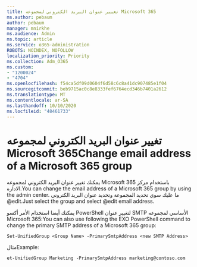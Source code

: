 ```yaml
---
title: تغيير عنوان البريد الكتروني لمجموعه Microsoft 365
ms.author: pebaum
author: pebaum
manager: mnirkhe
ms.audience: Admin
ms.topic: article
ms.service: o365-administration
ROBOTS: NOINDEX, NOFOLLOW
localization_priority: Priority
ms.collection: Adm_O365
ms.custom:
- "1200024"
- "4704"
ms.openlocfilehash: f54ca5df09d0604f6d58c6c8a41dc907485e1f04
ms.sourcegitcommit: beb9715ac0c8e8333fef6764ecd346b7401a2612
ms.translationtype: MT
ms.contentlocale: ar-SA
ms.lasthandoff: 10/10/2020
ms.locfileid: "48461733"
---
```

# <a name="change-email-address-of-a-microsoft-365-group"></a><span data-ttu-id="446ed-102">تغيير عنوان البريد الكتروني لمجموعه Microsoft 365</span><span class="sxs-lookup"><span data-stu-id="446ed-102">Change email address of a Microsoft 365 group</span></span>

<span data-ttu-id="446ed-103">يمكنك تغيير عنوان البريد الكتروني لمجموعه Microsoft 365 باستخدام مركز الاداره.</span><span class="sxs-lookup"><span data-stu-id="446ed-103">You can change the email address of a Microsoft 365 group by using the admin center.</span></span> <span data-ttu-id="446ed-104">ما عليك سوي تحديد المجموعة وتحديد عنوان البريد الكتروني @edit.</span><span class="sxs-lookup"><span data-stu-id="446ed-104">Just select the group and select @edit email address.</span></span>

<span data-ttu-id="446ed-105">يمكنك أيضا استخدام الأمر أكسو PowerShell لتغيير عنوان SMTP الأساسي لمجموعه Microsoft 365:</span><span class="sxs-lookup"><span data-stu-id="446ed-105">You can also use following the EXO PowerShell command to change the primary SMTP address of a Microsoft 365 group:</span></span>

`Set-UnifiedGroup <Group Name> -PrimarySmtpAddress <new SMTP Address>`

<span data-ttu-id="446ed-106">مثال</span><span class="sxs-lookup"><span data-stu-id="446ed-106">Example:</span></span>

`et-UnifiedGroup Marketing -PrimarySmtpAddress marketing@contoso.com`
